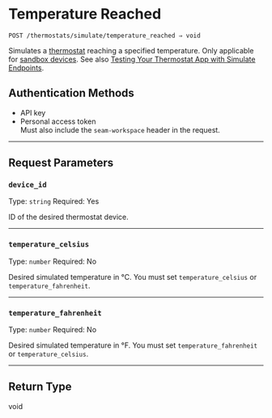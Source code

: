 # Temperature Reached

```
POST /thermostats/simulate/temperature_reached ⇒ void
```

Simulates a [thermostat](https://docs.seam.co/latest/capability-guides/thermostats) reaching a specified temperature. Only applicable for [sandbox devices](../../../core-concepts/workspaces/README.md#sandbox-workspaces). See also [Testing Your Thermostat App with Simulate Endpoints](../../../capability-guides/thermostats/testing-your-thermostat-app-with-simulate-endpoints.md).

## Authentication Methods

- API key
- Personal access token
  <br>Must also include the `seam-workspace` header in the request.

---

## Request Parameters

### `device_id`

Type: `string`
Required: Yes

ID of the desired thermostat device.

---

### `temperature_celsius`

Type: `number`
Required: No

Desired simulated temperature in °C. You must set `temperature_celsius` or `temperature_fahrenheit`.

---

### `temperature_fahrenheit`

Type: `number`
Required: No

Desired simulated temperature in °F. You must set `temperature_fahrenheit` or `temperature_celsius`.

---


## Return Type

void
